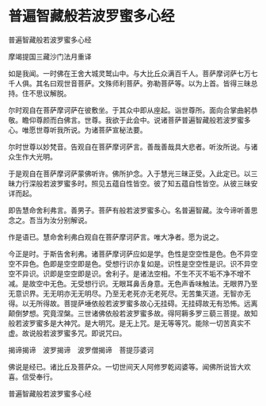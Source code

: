 # 普遍智藏般若波罗蜜多心经

普遍智藏般若波罗蜜多心经

摩竭提国三藏沙门法月重译

如是我闻。一时佛在王舍大城灵鹫山中。与大比丘众满百千人。菩萨摩诃萨七万七千人俱。其名曰观世音菩萨。文殊师利菩萨。弥勒菩萨等。以为上首。皆得三昧总持。住不思议解脱。

尔时观自在菩萨摩诃萨在彼敷坐。于其众中即从座起。诣世尊所。面向合掌曲躬恭敬。瞻仰尊颜而白佛言。世尊。我欲于此会中。说诸菩萨普遍智藏般若波罗蜜多心。唯愿世尊听我所说。为诸菩萨宣秘法要。

尔时世尊以妙梵音。告观自在菩萨摩诃萨言。善哉善哉具大悲者。听汝所说。与诸众生作大光明。

于是观自在菩萨摩诃萨蒙佛听许。佛所护念。入于慧光三昧正受。入此定已。以三昧力行深般若波罗蜜多时。照见五蕴自性皆空。彼了知五蕴自性皆空。从彼三昧安详而起。

即告慧命舍利弗言。善男子。菩萨有般若波罗蜜多心。名普遍智藏。汝今谛听善思念之。吾当为汝分别解说。

作是语已。慧命舍利弗白观自在菩萨摩诃萨言。唯大净者。愿为说之。

今正是时。于斯告舍利弗。诸菩萨摩诃萨应如是学。色性是空空性是色。色不异空空不异色。色即是空空即是色。受想行识亦复如是。识性是空空性是识。识不异空空不异识。识即是空空即是识。舍利子。是诸法空相。不生不灭不垢不净不增不减。是故空中无色。无受想行识。无眼耳鼻舌身意。无色声香味触法。无眼界乃至无意识界。无无明亦无无明尽。乃至无老死亦无老死尽。无苦集灭道。无智亦无得。以无所得故。菩提萨埵依般若波罗蜜多故心无挂碍。无挂碍故无有恐怖。远离颠倒梦想。究竟涅槃。三世诸佛依般若波罗蜜多故。得阿耨多罗三藐三菩提。故知般若波罗蜜多是大神咒。是大明咒。是无上咒。是无等等咒。能除一切苦真实不虚。故说般若波罗蜜多咒。即说咒曰。

揭谛揭谛　波罗揭谛　波罗僧揭谛　菩提莎婆诃

佛说是经已。诸比丘及菩萨众。一切世间天人阿修罗乾闼婆等。闻佛所说皆大欢喜。信受奉行。

普遍智藏般若波罗蜜多心经

